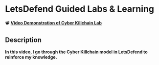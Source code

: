 <h1>LetsDefend Guided Labs & Learning</h1>


📽️ <b><u>[Video Demonstration of Cyber Killchain Lab](https://youtu.be/aabIowop8iE)</u></b>



<h2>Description</h2>
<b>In this video, I go through the Cyber Killchain model in LetsDefend to reinforce my knowledge.
</b>

